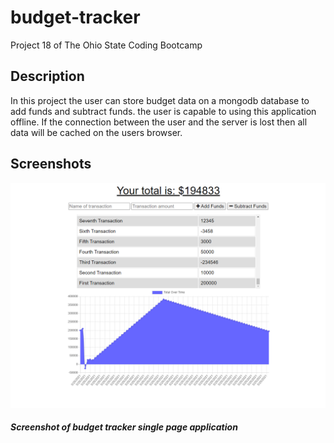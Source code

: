 # budget-tracker
Project 18 of The Ohio State Coding Bootcamp

## Description
In this project the user can store budget data on a mongodb database to add funds and subtract funds.
the user is capable to using this application offline. If the connection between the user and the server
is lost then all data will be cached on the users browser.

## Screenshots

![Screenshot_one](/assets/screenshot_one.png)
##### Screenshot of budget tracker single page application

